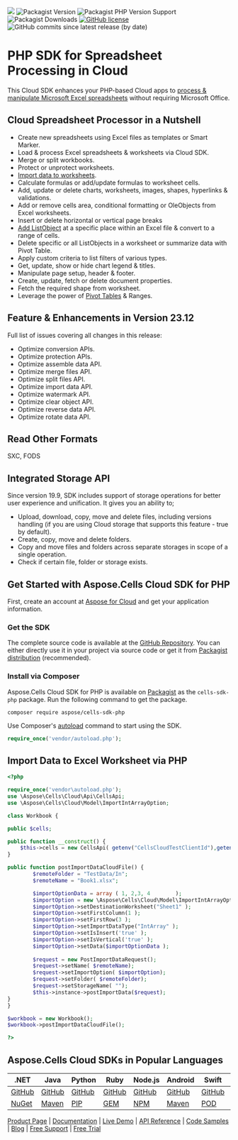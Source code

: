 ![](https://img.shields.io/badge/REST%20API-v3.0-lightgrey) ![Packagist Version](https://img.shields.io/packagist/v/aspose/cells-sdk-php) ![Packagist PHP Version Support](https://img.shields.io/packagist/php-v/aspose/cells-sdk-php) ![Packagist Downloads](https://img.shields.io/packagist/dt/aspose/cells-sdk-php) [![GitHub license](https://img.shields.io/github/license/aspose-cells-cloud/aspose-cells-cloud-java)](https://github.com/aspose-cells-cloud/aspose-cells-cloud-php/blob/master/LICENSE) ![GitHub commits since latest release (by date)](https://img.shields.io/github/commits-since/aspose-cells-cloud/aspose-cells-cloud-php/23.12)

# PHP SDK for Spreadsheet Processing in Cloud

This Cloud SDK enhances your PHP-based Cloud apps to [process & manipulate Microsoft Excel spreadsheets](https://products.aspose.cloud/cells/php) without requiring Microsoft Office.

## Cloud Spreadsheet Processor in a Nutshell

- Create new spreadsheets using Excel files as templates or Smart Marker.
- Load & process Excel spreadsheets & worksheets via Cloud SDK.
- Merge or split workbooks.
- Protect or unprotect worksheets.
- [Import data to worksheets](https://docs.aspose.cloud/cells/import-data-into-worksheet/).
- Calculate formulas or add/update formulas to worksheet cells.
- Add, update or delete charts, worksheets, images, shapes, hyperlinks & validations.
- Add or remove cells area, conditional formatting or OleObjects from Excel worksheets.
- Insert or delete horizontal or vertical page breaks
- [Add ListObject](https://docs.aspose.cloud/cells/working-with-list-object-or-table/) at a specific place within an Excel file & convert to a range of cells.
- Delete specific or all ListObjects in a worksheet or summarize data with Pivot Table.
- Apply custom criteria to list filters of various types.
- Get, update, show or hide chart legend & titles.
- Manipulate page setup, header & footer.
- Create, update, fetch or delete document properties.
- Fetch the required shape from worksheet.
- Leverage the power of [Pivot Tables](https://docs.aspose.cloud/cells/working-with-pivot-tables/) & Ranges.

## Feature & Enhancements in Version 23.12

Full list of issues covering all changes in this release:

- Optimize conversion APIs.
- Optimize protection APIs.
- Optimize assemble data API.
- Optimize merge files API.
- Optimize split files API.
- Optimize import data API.
- Optimize watermark API.
- Optimize clear object API.
- Optimize reverse data API.
- Optimize rotate data API.


## Read Other Formats

SXC, FODS

## Integrated Storage API

Since version 19.9, SDK includes support of storage operations for better user experience and unification. It gives you an ability to;

- Upload, download, copy, move and delete files, including versions handling (if you are using Cloud storage that supports this feature - true by default).
- Create, copy, move and delete folders.
- Copy and move files and folders across separate storages in scope of a single operation.
- Check if certain file, folder or storage exists.


## Get Started with Aspose.Cells Cloud SDK for PHP

First, create an account at [Aspose for Cloud](https://dashboard.aspose.cloud/#/apps) and get your application information.

### Get the SDK

The complete source code is available at the [GitHub Repository](https://github.com/aspose-cells-cloud/aspose-cells-cloud-php). You can either directly use it in your project via source code or get it from [Packagist distribution](https://packagist.org/packages/aspose/cells-sdk-php) (recommended). 

### Install via Composer

Aspose.Cells Cloud SDK for PHP is available on [Packagist](https://packagist.org/packages/aspose/cells-sdk-php) as the `cells-sdk-php` package. Run the following command to get the package.

```console
composer require aspose/cells-sdk-php
```

Use Composer's [autoload](https://getcomposer.org/doc/00-intro.md#autoloading) command to start using the SDK.

```php
require_once('vendor/autoload.php');
```

## Import Data to Excel Worksheet via PHP

```php
<?php

require_once('vendor\autoload.php');
use \Aspose\Cells\Cloud\Api\CellsApi;
use \Aspose\Cells\Cloud\Model\ImportIntArrayOption;

class Workbook {

public $cells;

public function __construct() {
    $this->cells = new CellsApi( getenv("CellsCloudTestClientId"),getenv("CellsCloudTestClientSecret"),"v3.0",getenv("CellsCloudTestApiBaseUrl"));
}

public function postImportDataCloudFile() {
        $remoteFolder = "TestData/In";
        $remoteName = "Book1.xlsx";

        $importOptionData = array ( 1, 2,3, 4        );
        $importOption = new \Aspose\Cells\Cloud\Model\ImportIntArrayOption();
        $importOption->setDestinationWorksheet("Sheet1" ); 
        $importOption->setFirstColumn(1 ); 
        $importOption->setFirstRow(3 ); 
        $importOption->setImportDataType("IntArray" ); 
        $importOption->setIsInsert('true' ); 
        $importOption->setIsVertical('true' ); 
        $importOption->setData($importOptionData ); 
     
        $request = new PostImportDataRequest();
        $request->setName( $remoteName);
        $request->setImportOption( $importOption);
        $request->setFolder( $remoteFolder);
        $request->setStorageName( "");
        $this->instance->postImportData($request);
}
}

$workbook = new Workbook();
$workbook->postImportDataCloudFile();

?>
```

## Aspose.Cells Cloud SDKs in Popular Languages

| .NET | Java | Python | Ruby | Node.js | Android | Swift | Perl | GO |
|---|---|---|---|---|---|---|---|---|
| [GitHub](https://github.com/aspose-cells-cloud/aspose-cells-cloud-dotnet) | [GitHub](https://github.com/aspose-cells-cloud/aspose-cells-cloud-java) | [GitHub](https://github.com/aspose-cells-cloud/aspose-cells-cloud-python) | [GitHub](https://github.com/aspose-cells-cloud/aspose-cells-cloud-ruby)  | [GitHub](https://github.com/aspose-cells-cloud/aspose-cells-cloud-node) | [GitHub](https://github.com/aspose-cells-cloud/aspose-cells-cloud-android)  | [GitHub](https://github.com/aspose-cells-cloud/aspose-cells-cloud-swift) | [GitHub](https://github.com/aspose-cells-cloud/aspose-cells-cloud-perl) | [GitHub](https://github.com/aspose-cells-cloud/aspose-cells-cloud-go) |
| [NuGet](https://www.nuget.org/packages/Aspose.Cells-Cloud/) | [Maven](https://repository.aspose.cloud/webapp/#/artifacts/browse/tree/General/repo/com/aspose/aspose-cells-cloud) | [PIP](https://pypi.org/project/asposecellscloud/) | [GEM](https://rubygems.org/gems/aspose_cells_cloud)  | [NPM](https://www.npmjs.com/package/asposecellscloud) | [Maven](https://repository.aspose.cloud/webapp/#/artifacts/browse/tree/General/repo/com/aspose/aspose-cells-cloud-android) | [POD](https://cocoapods.org/pods/AsposeCellsCloud) |  [CPAN](https://metacpan.org/release/AsposeCellsCloud-CellsApi) | [GO](https://pkg.go.dev/github.com/aspose-cells-cloud/aspose-cells-cloud-go/v20?tab=overview) |


[Product Page](https://products.aspose.cloud/cells/php) | [Documentation](https://docs.aspose.cloud/cells/) | [Live Demo](https://products.aspose.app/cells/family) | [API Reference](https://apireference.aspose.cloud/cells/) | [Code Samples](https://github.com/aspose-cells-cloud/aspose-cells-cloud-php/tree/master/test/Api) | [Blog](https://blog.aspose.cloud/category/cells/) | [Free Support](https://forum.aspose.cloud/c/cells) | [Free Trial](https://dashboard.aspose.cloud/#/apps)
